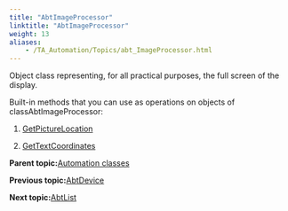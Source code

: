 ```yaml
--- 
title: "AbtImageProcessor"
linktitle: "AbtImageProcessor"
weight: 13
aliases: 
    - /TA_Automation/Topics/abt_ImageProcessor.html
---
```


Object class representing, for all practical purposes, the full screen of the display.

Built-in methods that you can use as operations on objects of classAbtImageProcessor:

1.  [GetPictureLocation](/TA_Automation/Topics/abt_AbtGetPictureLocation_AbtImageProcessor.html)  

2.  [GetTextCoordinates](/TA_Automation/Topics/abt_AbtGetTextCoordinates_AbtImageProcessor.html)  


**Parent topic:**[Automation classes](/TA_Automation/Topics/abt_methods_abt.html)

**Previous topic:**[AbtDevice](/TA_Automation/Topics/abt_Device.html)

**Next topic:**[AbtList](/TA_Automation/Topics/abt_AbtList.html)

